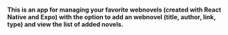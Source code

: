 #### This is an app for managing your favorite webnovels (created with React Native and Expo) with the option to add an webnovel (title, author, link, type) and view the list of added novels.
